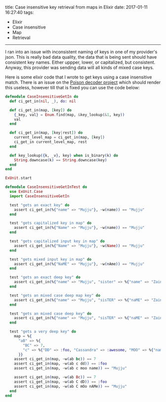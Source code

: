 title: Case insensitive key retrieval from maps in Elixir
date: 2017-01-11 16:27:40
tags:
- Elixir
- Case insensitive
- Map
- Retrieval
---

I ran into an issue with inconsistent naming of keys in one of my provider's json.
This is really bad data quality, the data that is being sent should have consistent key names.
Either uppper, lower, or capitalized, but consistent. Anyway, this provider was sending data will all kinds of mixed case keys.

Here is some elixir code that I wrote to get keys using a case insensitive match.
There is an issue on the [Poison decoder project](https://github.com/devinus/poison/issues/44) which should render this useless, however till that is fixed you can use the code below:

```elixir
defmodule CaseInsensitiveGetIn do
  def ci_get_in(nil, _), do: nil

  def ci_get_in(map, [key]) do
    {_key, val} = Enum.find(map, &key_lookup(&1, key))
    val
  end

  def ci_get_in(map, [key|rest]) do
    current_level_map = ci_get_in(map, [key])
    ci_get_in current_level_map, rest
  end

  def key_lookup({k, _v}, key) when is_binary(k) do
    String.downcase(k) == String.downcase(key)
  end
end

ExUnit.start

defmodule CaseInsensitiveGetInTest do
  use ExUnit.Case
  import CaseInsensitiveGetIn

  test "gets an exact key" do
    assert ci_get_in(%{"name" => "Mujju"}, ~w(name)) == "Mujju"
  end

  test "gets capitalized key in map" do
    assert ci_get_in(%{"Name" => "Mujju"}, ~w(name)) == "Mujju"
  end

  test "gets capitalized input key in map" do
    assert ci_get_in(%{"Name" => "Mujju"}, ~w(Name)) == "Mujju"
  end

  test "gets mixed input key in map" do
    assert ci_get_in(%{"NaME" => "Mujju"}, ~w(nAme)) == "Mujju"
  end

  test "gets an exact deep key" do
    assert ci_get_in(%{"name" => "Mujju", "sister" => %{"name" => "Zainu"}}, ~w(sister name)) == "Zainu"
  end

  test "gets an mixed case deep map key" do
    assert ci_get_in(%{"name" => "Mujju", "sisTER" => %{"naME" => "Zainu"}}, ~w(sister name)) == "Zainu"
  end

  test "gets an mixed case deep key" do
    assert ci_get_in(%{"name" => "Mujju", "sisTER" => %{"naME" => "Zainu"}}, ~w(sIStER NAme)) == "Zainu"
  end

  test "gets a very deep key" do
    map = %{
      "aB" => %{
        "BC" => 7,
        "c" => %{"DD" => :foo, "Cassandra" => :awesome, "MOO" => %{"name" => "Mujju"}}
      }}
    assert ci_get_in(map, ~w(ab bc)) == 7
    assert ci_get_in(map, ~w(ab c dd)) == :foo
    assert ci_get_in(map, ~w(ab c moo name)) == "Mujju"

    assert ci_get_in(map, ~w(ab Bc)) == 7
    assert ci_get_in(map, ~w(ab C dD)) == :foo
    assert ci_get_in(map, ~w(ab C mOo nAMe)) == "Mujju"
  end
end
```

